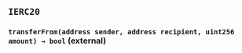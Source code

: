 ## `IERC20`






### `transferFrom(address sender, address recipient, uint256 amount) → bool` (external)






